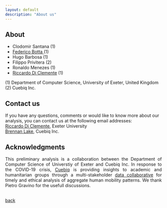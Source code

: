 ```yaml
---
layout: default
description: "About us"
---
```


## About

   * Clodomir Santana (1)
   * <a href="https://federicobotta.github.io/">Federico Botta </a> (1)
   * Hugo Barbosa (1)
   * Filippo Privitera (2)
   * Ronaldo Menezes (1)
   * <a href="http://riccardodiclemente.com">Riccardo Di Clemente</a> (1)

(1) Department of Computer Science, University of Exeter, United Kingdom <br>
(2) Cuebiq Inc.

## Contact us

If you have any questions, comments or would like to know more about our analysis, you can contact us at the following email addresses:
<br>
<a href = "mailto: r.di-clemente@exeter.ac.uk"> Riccardo Di Clemente</a>, Exeter University
<br>
<a href = "mailto: blake@cuebiq.com"> Brennan Lake</a>, Cuebiq Inc.

## Acknowledgments
<div style="text-align: justify">
This preliminary analysis is a collaboration between the Department of Computer Science of Universtiy of Exeter and Cuebiq Inc. In response to the COVID-19 crisis, <a href= "https://www.cuebiq.com/">Cuebiq</a> is providing insights to academic and humanitarian groups through a multi-stakeholder <a href="https://www.cuebiq.com/about/data-for-good/"> data collaborative</a> for timely and ethical analysis of aggregate human mobility patterns. We thank Pietro Gravino for the usefull discussions.
</div>
<br>

[back](./)
